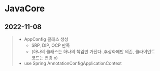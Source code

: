 # JavaCore

## 2022-11-08

> - AppConfig 클래스 생성
>   - SRP, DIP, OCP 만족
>   - (하나의 클래스는 하나의 책임만 가진다.,추상화에만 의존, 클라이언트 코드는 변경 x)
> - use Spring AnnotationConfigApplicationContext
